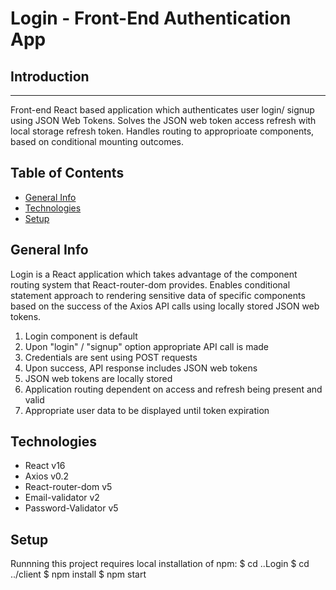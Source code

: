# Login - Front-End Authentication App

## Introduction
__________________
Front-end React based application which authenticates user login/ signup using JSON Web Tokens. Solves the JSON web token access refresh with local storage refresh token. Handles routing to approprioate components, based on conditional mounting outcomes.

## Table of Contents
* [General Info](#general-info)
* [Technologies](#technologies)
* [Setup](#setup)

## General Info
Login is a React application which takes advantage of the component routing system that React-router-dom provides. Enables conditional statement approach to rendering sensitive data of specific components based on the success of the Axios API calls using locally stored JSON web tokens.
1. Login component is default
2. Upon "login" / "signup" option appropriate API call is made
3. Credentials are sent using POST requests
4. Upon success, API response includes JSON web tokens
5. JSON web tokens are locally stored
6. Application routing dependent on access and refresh being present and valid
7. Appropriate user data to be displayed until token expiration

## Technologies
* React v16
* Axios v0.2
* React-router-dom v5
* Email-validator v2
* Password-Validator v5

## Setup
Runnning this project requires local installation of npm: 
$ cd ..Login
$ cd ../client
$ npm install
$ npm start

